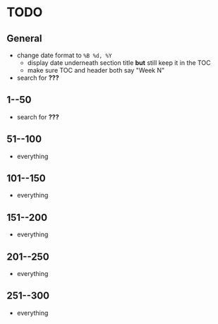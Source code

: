 # TODO

## General

- change date format to `%B %d, %Y`
    + display date underneath section title **but** still keep it in the TOC
    + make sure TOC and header both say "Week N"
- search for **???**

## 1--50

- search for **???**

## 51--100

- everything

## 101--150

- everything

## 151--200

- everything

## 201--250

- everything

## 251--300

- everything
